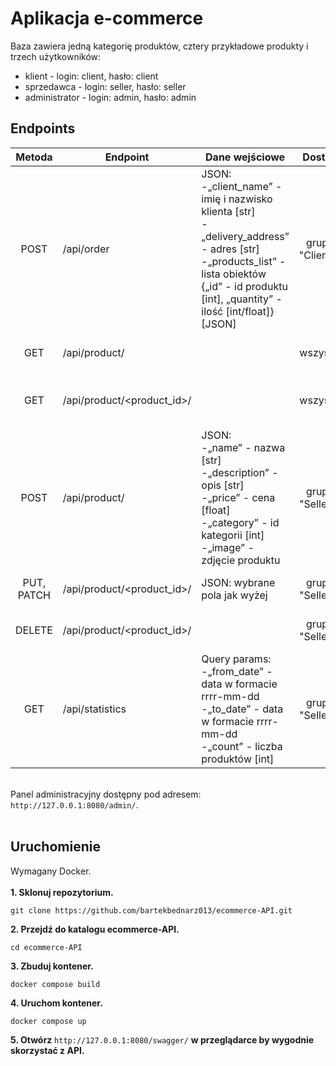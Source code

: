 # Aplikacja e-commerce
Baza zawiera jedną kategorię produktów, cztery przykładowe produkty i trzech użytkowników:
- klient - login: client, hasło: client
- sprzedawca - login: seller, hasło: seller
- administrator - login: admin, hasło: admin

## Endpoints
| Metoda | Endpoint | Dane wejściowe | Dostęp | Działanie |
| :-: | - | - | :-: | --- |
| POST | /api/order | JSON:<br>-„client_name” - imię i nazwisko klienta [str]<br>-„delivery_address” - adres [str]<br>-„products_list” - lista obiektów {„id” - id produktu [int], „quantity” - ilość [int/float]} [JSON] | grupa "Clients" | składanie zamówienia |
| GET | /api/product/ |  | wszyscy | wyświetlanie wszystkich produktów |
| GET | /api/product/<product_id>/ |  | wszyscy | wyświetlenie szczegółów wskazanego produktu |
| POST | /api/product/ | JSON:<br>-„name” - nazwa [str]<br>-„description” - opis [str]<br>-„price” - cena [float]<br>-„category” - id kategorii [int]<br>-„image” - zdjęcie produktu | grupa "Sellers" | dodawanie produktu |
| PUT, PATCH | /api/product/<product_id>/ | JSON: wybrane pola jak wyżej | grupa "Sellers" | edytowanie wskazanego produktu |
| DELETE | /api/product/<product_id>/ |  | grupa "Sellers" | usuwanie wskazanego produktu |
| GET | /api/statistics | Query params:<br>-„from_date” - data w formacie rrrr-mm-dd<br>-„to_date” - data w formacie rrrr-mm-dd<br>-„count” - liczba produktów [int] | grupa "Sellers" | wyświetlenie statystyki najczęściej zamawianych produktów |

<br>Panel administracyjny dostępny pod adresem: ```http://127.0.0.1:8080/admin/```. 
<br><br>
## Uruchomienie
Wymagany Docker.
<br><br>
**1. Sklonuj repozytorium.**
```
git clone https://github.com/bartekbednarz013/ecommerce-API.git
```
**2. Przejdź do katalogu ecommerce-API.**
```
cd ecommerce-API
```
**3. Zbuduj kontener.**
```
docker compose build
```
**4. Uruchom kontener.**
```
docker compose up
```
**5. Otwórz** ```http://127.0.0.1:8080/swagger/``` **w przeglądarce by wygodnie skorzystać z API.**
